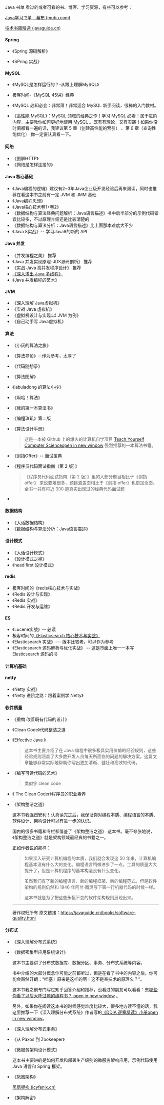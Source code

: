 Java 书单
看过的或者可看的书、博客、学习资源，有些可以参考：

 [Java学习书单 - 幕布 (mubu.com)](https://mubu.com/doc/nZ4n8i424) 

[技术书籍精选 (javaguide.cn)](https://javaguide.cn/books/)   

#### Spring

- 《Spring 源码解析》

- 《SPring 实战》

#### MySQL 

- 《MySQL是怎样运行的？-从跟上理解MySQL》

- 极客时间-《MySQL 45讲》经典

- 《MySQL 必知必会：非常薄！非常适合 MySQL 新手阅读，很棒的入门教材。

- 《高性能 MySQL》：MySQL 领域的经典之作！学习 MySQL 必看！属于进阶内容，主要教你如何更好地使用 MySQL 。既有有理论，又有实践！如果你没时间都看一遍的话，我建议第 5 章（创建高性能的索引） 、第 6 章（查询性能优化） 你一定要认真看一下。

#### 网络

- 《图解HTTP》
- 《网络是怎样连接的》

#### Java 核心基础
- 《Java编程的逻辑》建议有2~3年Java企业级开发经验后再来阅读，同时也推荐在看这本书之前有一定 JVM 和 JMM 基础
- 《Java编程思想》
- 《Java核心技术卷1+卷2》
- 《数据结构与算法经典问题解析：Java语言描述》书中后半部分的示例代码错误比较多，不过原理介绍还是比较清楚的
- 《数据结构与算法分析：Java语言描述》比上面那本难度大不少
- 《Java 8实战》-- 学习Java8的新的 API

#### Java 并发
- 《并发编程之美》 推荐
- 《Java 并发实现原理-JDK源码剖析》 推荐
- 《实战 Java 高并发程序设计》 推荐
- [《深入浅出 Java 多线程》](https://github.com/RedSpider1/concurrent)
- 《Java 并发编程的艺术》

#### JVM
- 《深入理解 Java虚拟机》
- 《实战 Java 虚拟机》
- 《虚拟机设计与实现:以 JVM 为例》
- 《自己动手写 Java虚拟机》

#### 算法
- 《小灰的算法之旅》

- 《算法导论》--作为参考，太厚了

- 《代码随想录》

- 《算法图解》

- 《labuladong 的算法小抄》

- 《啊哈！算法》

- 《我的第一本算法书》

- 《编程珠玑》第二版

- 《算法设计手册》

  > 这是一本被 Github 上的爆火的计算机自学项目 [Teach Yourself Computer Scienceopen in new window](https://link.zhihu.com/?target=https%3A//teachyourselfcs.com/) 强烈推荐的一本算法书籍。 

- 《剑指Offer》-- 面试宝典

- 《程序员代码面试指南（第 2 版）》

  >  《程序员代码面试指南（第 2 版）》里的大部分题目相比于《剑指 offer》 来说要难很多，题目涵盖面相比于《剑指 offer》也更加全面。全书一共有将近 300 道真实出现过的经典代码面试题

- 

#### 数据结构

- 《大话数据结构》
- 《数据结构与算法分析：Java语言描述》

#### 设计模式

- 《大话设计模式》
- 《设计模式之禅》
- 《head first 设计模式》


#### redis 
- 极客时间的《redis核心技术与实战》
- 《Redis 设计与实现》
- 《Redis 实战》
- 《Redis 开发与运维》
#### ES 
- 《Lucene实战》-- 必读
- 极客时间的[《Elasticsearch 核心技术与实战》](http://gk.link/a/10bcT)
- 《Elasticsearch 实战》--- 版本比较老，可以作为参考
- 《Elasticsearch 源码解析与优化实战》 -- 这是市面上唯一一本写 Elasticsearch 源码的书

#### 计算机基础



#### netty 
- 《Netty 实战》
- 《Netty 进阶之路：跟着案例学 Netty》

#### 软件质量

- 《重构 改善既有代码的设计》

- 《Clean Code》代码整洁之道

- 《Effective Java 》

  > 这本书主要介绍了在 Java 编程中很多极具实用价值的经验规则，这些经验规则涵盖了大多数开发人员每天所面临的问题的解决方案。这篇文章能够非常实际地帮助你写出更加清晰、健壮和高效的代码。

- 《编写可读代码的艺术》

  > 类似宇 clean code

- 《 The Clean Coder》程序员的职业素养

- 《架构整洁之道》

  这本书我强烈安利！认真读完之后，我保证你对编程本质、编程语言的本质、软件设计、架构设计可以有进一步的认识。

  国内的很多书籍和专栏都借鉴了《架构整洁之道》 这本书。毫不夸张地说，《架构整洁之道》就是架构领域最经典的书籍之一。

  正如作者说的那样：

  > 如果深入研究计算机编程的本质，我们就会发现这 50 年来，计算机编程基本没有什么大的变化。编程语言稍微进步了一点，工具的质量大大提升了，但是计算机程序的基本构造没有什么变化。
  >
  > 虽然我们有了新的编程语言、新的编程框架、新的编程范式，但是软件架构的规则仍然和 1946 年阿兰·图灵写下第一行机器代码的时候一样。
  >
  > 这本书就是为了把这些永恒不变的软件架构规则展现出来。

  ------

  著作权归所有 原文链接：https://javaguide.cn/books/software-quality.html

  

#### 分布式

- 《深入理解分布式系统》

- 《数据密集型应用系统设计》

  这本书主要讲了分布式数据库、数据分区、事务、分布式系统等内容。

  书中介绍的大部分概念你可能之前都听过，但是在看了书中的内容之后，你可能会豁然开朗：“哇塞！原来是这样的啊！这不是某技术的原理么？”。

  这本书我之前专门写过知乎回答介绍和推荐，没看过的朋友可以看看：[有哪些你看了以后大呼过瘾的编程书？ open in new window](https://www.zhihu.com/question/50408698/answer/2278198495) 。

  另外，如果你在阅读这本书的时候感觉难度比较大，很多地方读不懂的话，我这里推荐一下《深入理解分布式系统》作者写的[《DDIA 逐章精读》小册open in new window](https://ddia.qtmuniao.com)。

- 《深入理解分布式事务》

- 《从 Paxos 到 Zookeeper》

- 《微服务架构设计模式》

  这本书主要讲的是如何开发和部署生产级别的微服务架构应用，示例代码使用 Java 语言和 Spring 框架。

- 《凤凰架构》

  [ 凤凰架构 (icyfenix.cn)](https://icyfenix.cn/)

- 《架构解密》